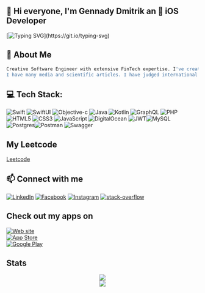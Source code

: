 ## 👋 Hi everyone, I'm Gennady Dmitrik an  iOS Developer

<!---![](https://komarev.com/ghpvc/?username=ndwdm&label=Profile%20views&color=0e75b6&style=flat)-->

[![Typing SVG](https://readme-typing-svg.herokuapp.com?color=%2336BCF7&lines=hello+world!)](https://git.io/typing-svg)

## 💫 About Me
```bash
Creative Software Engineer with extensive FinTech expertise. I've created the Moonlight open-sourced TOP App Store with AR, FeATness HealthTech app, getBUS public transport routing app, and many others.
I have many media and scientific articles. I have judged international startups, contests, and hackathons.
```

## 💻 Tech Stack:
![Swift](https://img.shields.io/badge/Swift-F22F46?style=plastic&logo=swift&logoColor=white) ![SwiftUI](https://img.shields.io/badge/SwiftUI-F22F46?style=plastic&logo=swiftui&logoColor=white) ![Objective-c](https://img.shields.io/badge/Objective-c-F22F46?style=plastic&logo=objective-c&logoColor=white) ![Java](https://img.shields.io/badge/java-%2300ADD8.svg?style=plastic&logo=java&logoColor=white) ![Kotlin](https://img.shields.io/badge/kotlin-%2300ADD8.svg?style=plastic&logo=kotlin&logoColor=white) ![GraphQL](https://img.shields.io/badge/-GraphQL-E10098?style=plastic&logo=graphql&logoColor=white) ![PHP](https://img.shields.io/badge/php-%23777BB4.svg?style=plastic&logo=php&logoColor=white) ![HTML5](https://img.shields.io/badge/html5-%23E34F26.svg?style=plastic&logo=html5&logoColor=white) ![CSS3](https://img.shields.io/badge/css3-%231572B6.svg?style=plastic&logo=css3&logoColor=white) ![JavaScript](https://img.shields.io/badge/javascript-%23323330.svg?style=plastic&logo=javascript&logoColor=%23F7DF1E) ![DigitalOcean](https://img.shields.io/badge/DigitalOcean-%230167ff.svg?style=plastic&logo=digitalOcean&logoColor=white) ![JWT](https://img.shields.io/badge/JWT-black?style=plastic&logo=JSON%20web%20tokens)![MySQL](https://img.shields.io/badge/mysql-4479A1.svg?style=plastic&logo=mysql&logoColor=white) ![Postgres](https://img.shields.io/badge/postgres-%23316192.svg?style=plastic&logo=postgresql&logoColor=white)![Postman](https://img.shields.io/badge/Postman-FF6C37?style=plastic&logo=postman&logoColor=white) ![Swagger](https://img.shields.io/badge/-Swagger-%23Clojure?style=plastic&logo=swagger&logoColor=white)


## My Leetcode
<a href="https://leetcode.com/ndwdm/" target="_blank">Leetcode</a>

## 📫 Connect with me

[![LinkedIn](https://camo.githubusercontent.com/d90c501c7f68295cfcab6a68b761ba5b1101292b8ac9895eaeca253df2e53eb3/68747470733a2f2f696d672e736869656c64732e696f2f62616467652f6c696e6b6564696e2d2532333030373742352e7376673f267374796c653d666f722d7468652d6261646765266c6f676f3d6c696e6b6564696e266c6f676f436f6c6f723d7768697465)](https://linkedin.com/in/gennadydmitrik)
[![Facebook](https://img.shields.io/badge/Facebook-1877F2.svg?style=for-the-badge&logo=Facebook&logoColor=white)](https://www.facebook.com/profile.php?id=61575691293727)
[![Instagram](https://img.shields.io/badge/Instagram-E4405F.svg?style=for-the-badge&logo=Instagram&logoColor=white)](https://www.instagram.com/the_memories_are_worth_it)
[![stack-overflow](https://img.shields.io/badge/stack%20overflow-FE7A16?logo=stack-overflow&logoColor=white&style=for-the-badge)](https://stackoverflow.com/users/8055516/gennady-dmitrik)


## Check out my apps on

[![Web site](http://newdigital.world/gallery.png)](https://newdigital.world/)
<br>
[![App Store](http://newdigital.world/assets/images/icons/appStore.png)](https://itunes.apple.com/us/developer/gennady-dmitrik/id1154228999)
<br>
[![Google Play](http://newdigital.world/assets/images/icons/googlePlay.png)](https://play.google.com/store/apps/developer?id=Gennady+Dmitrik+NDW)

## Stats
<p align="center">
  <img src="https://github-readme-stats.vercel.app/api/top-langs?username=ndwdm&bg_color=10,030170,5271FF&title_color=fff&text_color=fff">
  <br>
  <img src="https://github-readme-stats.vercel.app/api?username=ndwdm&include_all_commits=true&count_private=tru&bg_color=10,030170,5271FF&title_color=fff&text_color=fff">
</p>
